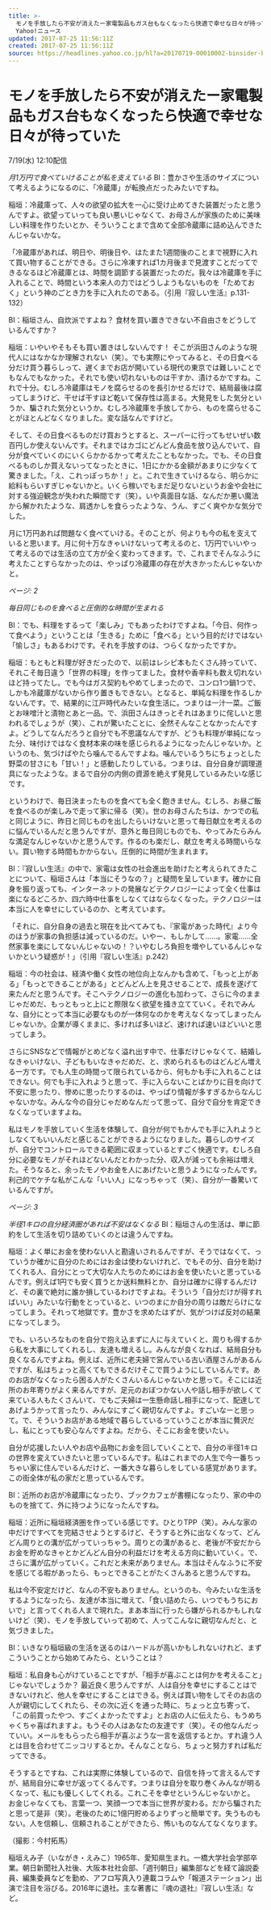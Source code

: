 ```yaml
---
title: >-
  モノを手放したら不安が消えたー家電製品もガス台もなくなったら快適で幸せな日々が待っていた（BUSINESS INSIDER JAPAN） -
  Yahoo!ニュース
updated: 2017-07-25 11:56:11Z
created: 2017-07-25 11:56:11Z
source: https://headlines.yahoo.co.jp/hl?a=20170719-00010002-binsider-bus_all
---
```


# モノを手放したら不安が消えたー家電製品もガス台もなくなったら快適で幸せな日々が待っていた

7/19(水) 12:10配信

*月1万円で食べていけることが私を支えている*
BI：豊かさや生活のサイズについて考えるようになるのに、「冷蔵庫」が転換点だったみたいですね。

稲垣：冷蔵庫って、人々の欲望の拡大を一心に受け止めてきた装置だったと思うんですよ。欲望っていっても良い悪いじゃなくて、お母さんが家族のために美味しい料理を作りたいとか、そういうことまで含めて全部冷蔵庫に詰め込んできたんじゃないかな。

「冷蔵庫があれば、明日や、明後日や、はたまた1週間後のことまで視野に入れて買い物することができる。さらに冷凍すれば1カ月後まで見渡すことだってできるなるほど冷蔵庫とは、時間を調節する装置だったのだ。我々は冷蔵庫を手に入れることで、時間という本来人の力ではどうしようもないものを「ためておく」という神のごとき力を手に入れたのである。（引用『寂しい生活』p.131-132）

BI：稲垣さん、自炊派ですよね？ 食材を買い置きできない不自由さをどうしているんですか？

稲垣：いやいやそもそも買い置きはしないんです！ そこが浜田さんのような現代人にはなかなか理解されない（笑）。でも実際にやってみると、その日食べる分だけ買う暮らしって、遅くまでお店が開いている現代の東京では難しいことでもなんでもなかった。それでも使い切れないものは干すか、漬けるかですね。これで十分。むしろ冷蔵庫はモノを腐らせるのを長引かせるだけで、結局最後は腐ってしまうけど、干せば干すほど乾いて保存性は高まる。大発見をした気分というか、騙された気分というか。むしろ冷蔵庫を手放してから、ものを腐らせることがほとんどなくなりました。変な話なんですけど。

そして、その日食べるものだけ買おうとすると、スーパーに行ってもせいぜい数百円しか使えないんです。それまではカゴにどんどん食品を放り込んでいて、自分が食べていくのにいくらかかるかって考えたこともなかった。でも、その日食べるものしか買えないってなったときに、1日にかかる金額があまりに少なくて驚きました。「え、これっぽっちか！」と。これで生きていけるなら、明らかに給料もらいすぎじゃないかと。いくら稼いでもまだ足りないというお金や会社に対する強迫観念が失われた瞬間です（笑）。いや真面目な話、なんだか悪い魔法から解かれたような、肩透かしを食らったような、うん、すごく爽やかな気分でした。

月に1万円あれば問題なく食べていける。そのことが、何よりも今の私を支えていると思います。月に何十万なきゃいけないって考えるのと、1万円でいいやって考えるのでは生活の立て方が全く変わってきます。で、これまでそんなふうに考えたことすらなかったのは、やっぱり冷蔵庫の存在が大きかったんじゃないかと。

*ページ: 2*

*毎日同じものを食べると圧倒的な時間が生まれる*

BI：でも、料理をするって「楽しみ」でもあったわけですよね。「今日、何作って食べよう」ということは「生きる」ために「食べる」という目的だけではない「愉しさ」もあるわけです。それを手放すのは、つらくなかったですか。

稲垣：もともと料理が好きだったので、以前はレシピ本もたくさん持っていて、それこそ毎日違う「世界の料理」を作ってました。食材や香辛料も数え切れないほど持ってたし。でも今はガス契約もやめてしまったので、コンロ1つ鍋1つで、しかも冷蔵庫がないから作り置きもできない。となると、単純な料理を作るしかないんです。で、結果的に江戸時代みたいな食生活に。つまりは一汁一菜。ご飯とお味噌汁と漬物とあと一品。で、浜田さんはきっとそれはあまりに侘しいと思われるでしょうが（笑）、これが驚いたことに、全然そんなことなかったんですよ。どうしてなんだろうと自分でも不思議なんですが、どうも料理が単純になった分、味付けではなく食材本来の味を感じられるようになったんじゃないか。というのも、気づけばやたら噛んでるんですよね。噛んでいるうちにちょっとした野菜の甘さにも「甘い！」と感動したりしている。つまりは、自分自身が調理道具になったような。まるで自分の内側の資源を絶えず発見しているみたいな感じです。

というわけで、毎日決まったものを食べても全く飽きません。むしろ、お昼ご飯を食べるのが楽しみで走って家に帰る（笑）。世のお母さんたちは、かつでの私と同じように、昨日と同じものを出したらいけないと思って毎日献立を考えるのに悩んでいるんだと思うんですが、意外と毎日同じものでも、やってみたらみんな満足なんじゃないかと思うんです。作るのも楽だし、献立を考える時間いらない。買い物する時間もかからない。圧倒的に時間が生まれます。

BI：『寂しい生活』の中で、家電は女性の社会進出を助けたと考えられてきたことについて、稲垣さんは「本当にそうなの？」と疑問を呈しています。確かに自身を振り返っても、インターネットの発展などテクノロジーによって全く仕事は楽になるどころか、四六時中仕事をしなくてはならなくなった。テクノロジーは本当に人を幸せにしているのか、と考えています。

「それに、自分自身の過去と現在を比べてみても、『家電があった時代』より今のほうが家事の負担感は減っているのだ。いやー、もしかして……。家電……全然家事を楽にしてないんじゃないの！？いやむしろ負担を増やしているんじゃないかという疑惑が！」（引用『寂しい生活』p.242）

稲垣：今の社会は、経済や働く女性の地位向上なんかも含めて、「もっと上がある」「もっとできることがある」とどんどん上を見させることで、成長を遂げて来たんだと思うんです。そこへテクノロジーの進化も加わって、さらに今のままじゃだめだ、もっともっと上にと際限なく欲望を掻き立てていく。それでみんな、自分にとって本当に必要なものが一体何なのかを考えなくなってしまったんじゃないか。企業が導くままに、多ければ多いほど、速ければ速いほどいいと思ってしまう。

さらにSNSなどで情報がとめどなく溢れ出す中で、仕事だけじゃなくて、結婚しなきゃいけない、子どももいなきゃだめだ、と、求められるものはどんどん増える一方です。でも人生の時間って限られているから、何もかも手に入れることはできない。何でも手に入れようと思って、手に入らないことばかりに目を向けて不安に思ったり、惨めに思ったりするのは、やっぱり情報が多すぎるからなんじゃないかな。みんな今の自分じゃだめなんだって思って、自分で自分を肯定できなくなっていますよね。

私はモノを手放していく生活を体験して、自分が何でもかんでも手に入れようとしなくてもいいんだと感じることができるようになりました。暮らしのサイズが、自分でコントロールできる範囲に収まっているとすごく快適です。むしろ自分に必要なモノがそれほどないんだとわかった分、収入が減っても余裕は増えた。そうなると、余ったモノやお金を人にあげたいと思うようになったんです。利己的でケチな私がこんな「いい人」になっちゃって（笑）、自分が一番驚いているんですが。

*ページ: 3*

*半径1キロの自分経済圏があれば不安はなくなる*
BI：稲垣さんの生活は、単に節約をして生活を切り詰めていくのとは違うんですね。

稲垣：よく単にお金を使わない人と勘違いされるんですが、そうではなくて、っていうか確かに自分のためにはお金は使わないけれど、でもその分、自分を助けてくれる人、自分にとって大切な人たちのためにはお金を使いたいと思っているんです。例えば1円でも安く買うとか送料無料とか、自分は確かに得するんだけど、その裏で絶対に誰か損しているわけですよね。そういう「自分だけが得すればいい」みたいな行動をとっていると、いつのまにか自分の周りは敵だらけになってしまう。それって地獄です。豊かさを求めたはずが、気がつけば反対の結果になってしまう。

でも、いろいろなものを自分で抱え込まずに人に与えていくと、周りも得するから私を大事にしてくれるし、友達も増えるし。みんなが良くなれば、結局自分も良くなるんですよね。例えば、近所に老夫婦で営んでいる古い酒屋さんがあるんですが、私はちょっと高くてもできるだけそこで買うようにしているんです。あのお店がなくなったら困る人がたくさんいるんじゃないかと思って。そこには近所のお年寄りがよく来るんですが、足元のおぼつかない人や話し相手が欲しくて来ている人もたくさんいて、でもご夫婦は一生懸命話し相手になって、配達してあげようかって言ったり、みんなにすごく親切なんですよ。すごいなーと思って。で、そういうお店がある地域で暮らしているっていうことが本当に贅沢だし、私にとっても安心なんですよね。だから、そこにお金を使いたい。

自分が応援したい人やお店や品物にお金を回していくことで、自分の半径1キロの世界を変えていきたいと思っているんです。私はこれまでの人生で今一番ちっちゃい家に住んでいるんだけど、一番大きな暮らしをしている感覚があります。この街全体が私の家だと思っているんです。

BI：近所のお店が冷蔵庫になったり、ブックカフェが書棚になったり、家の中のものを捨てて、外に持つようになったんですね。

稲垣：近所に稲垣経済圏を作っている感じです。ひとりTPP（笑）。みんな家の中だけですべてを完結させようとするけど、そうすると外に出なくなって、どんどん周りとの溝が広がっていっちゃう。周りとの溝があると、老後が不安だからお金を貯めなきゃとかどんどん自分の利益だけを考える方向に動いていく。で、さらに溝が広がっていく。これだと未来がありません。本当はそんなふうに不安を感じてる暇があったら、もっとできることがたくさんあると思うんですね。

私は今不安定だけど、なんの不安もありません。というのも、今みたいな生活をするようになったら、友達が本当に増えて、「食い詰めたら、いつでもうちにおいで」と言ってくれる人まで現れた。まあ本当に行ったら嫌がられるかもしれないけど（笑）、モノを手放していって初めて、人ってこんなに親切なんだと、と気づきました。

BI：いきなり稲垣級の生活を送るのはハードルが高いかもしれないけれど、まずこういうことから始めてみたら、ということは？

稲垣：私自身も心がけていることですが、「相手が喜ぶことは何かを考えること」じゃないでしょうか？ 最近良く思うんですが、人は自分を幸せにすることはできないけれど、他人を幸せにすることはできる。例えば買い物をしてそのお店の人が親切にしてくれたら、その次に近くを通った時に、ちょっと立ち寄って、「この前買ったやつ、すごくよかったですよ」とお店の人に伝えたら、もうめちゃくちゃ喜ばれますよ。もうその人はあなたの友達です（笑）。その他なんだっていい。メールをもらったら相手が喜ぶような一言を返信するとか。すれ違う人とは目を合わせてニッコリするとか。そんなことなら、ちょっと努力すれば私だってできる。

そうするとですね、これは実際に体験しているので、自信を持って言えるんですが、結局自分に幸せが返ってくるんです。つまりは自分を取り巻くみんなが明るくなって、私にも優しくしてくれる。これこそを幸せというんじゃないかと。 お金じゃなくても、言葉一つ、笑顔一つで本当に世界が変わる。だから騙されたと思って是非（笑）。老後のために1億円貯めるよりずっと簡単です。失うものもない。人を信頼し、信頼されることができたら、怖いものなんてなくなります。

（撮影：今村拓馬）

稲垣えみ子（いながき・えみこ）1965年、愛知県生まれ。一橋大学社会学部卒業。朝日新聞社入社後、大阪本社社会部、「週刊朝日」編集部などを経て論説委員、編集委員などを勤め、アフロ写真入り連載コラムや「報道ステーション」出演で注目を浴びる。2016年に退社。主な著書に『魂の退社』『寂しい生活』など。